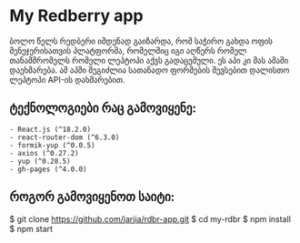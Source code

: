 # My Redberry app
ბოლო წელს რედბერი იმდენად გაიზარდა, რომ საჭირო გახდა ოფის მენეჯერისათვის პლატფორმა, რომელშიც იგი აღწერს რომელ თანამშრომელს რომელი ლეპტოპი აქვს გადაცემული. ეს აპი კი მას ამაში დაეხმარება. ამ აპში შეგიძლია სათანადო ფორმების შევსებით დალისთო ლეპტოპი API-ის დახმარებით.

## ტექნოლოგიები რაც გამოვიყენე: 
    - React.js (^18.2.0)
    - react-router-dom (^6.3.0)
    - formik-yup (^0.0.5)
    - axios (^0.27.2)
    - yup (^0.28.5)
    - gh-pages (^4.0.0)

## როგორ გამოვიყენოთ საიტი:

$ git clone https://github.com/jarjia/rdbr-app.git
$ cd my-rdbr
$ npm install
$ npm start
